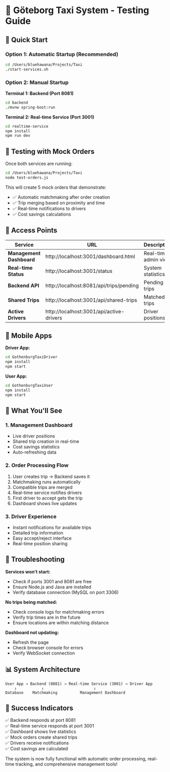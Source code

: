 # 🚖 Göteborg Taxi System - Testing Guide

## 🚀 Quick Start

### Option 1: Automatic Startup (Recommended)
```bash
cd /Users/bluehawana/Projects/Taxi
./start-services.sh
```

### Option 2: Manual Startup

**Terminal 1: Backend (Port 8081)**
```bash
cd backend
./mvnw spring-boot:run
```

**Terminal 2: Real-time Service (Port 3001)**
```bash
cd realtime-service
npm install
npm run dev
```

## 🧪 Testing with Mock Orders

Once both services are running:

```bash
cd /Users/bluehawana/Projects/Taxi
node test-orders.js
```

This will create 5 mock orders that demonstrate:
- ✅ Automatic matchmaking after order creation
- ✅ Trip merging based on proximity and time
- ✅ Real-time notifications to drivers
- ✅ Cost savings calculations

## 🔗 Access Points

| Service | URL | Description |
|---------|-----|-------------|
| **Management Dashboard** | http://localhost:3001/dashboard.html | Real-time admin view |
| **Real-time Status** | http://localhost:3001/status | System statistics |
| **Backend API** | http://localhost:8081/api/trips/pending | Pending trips |
| **Shared Trips** | http://localhost:3001/api/shared-trips | Matched trips |
| **Active Drivers** | http://localhost:3001/api/active-drivers | Driver positions |

## 📱 Mobile Apps

**Driver App:**
```bash
cd GothenburgTaxiDriver
npm install
npm start
```

**User App:**
```bash
cd GothenburgTaxiUser
npm install
npm start
```

## 🎯 What You'll See

### 1. **Management Dashboard**
- Live driver positions
- Shared trip creation in real-time
- Cost savings statistics
- Auto-refreshing data

### 2. **Order Processing Flow**
1. User creates trip → Backend saves it
2. Matchmaking runs automatically
3. Compatible trips are merged
4. Real-time service notifies drivers
5. First driver to accept gets the trip
6. Dashboard shows live updates

### 3. **Driver Experience**
- Instant notifications for available trips
- Detailed trip information
- Easy accept/reject interface
- Real-time position sharing

## 🔧 Troubleshooting

**Services won't start:**
- Check if ports 3001 and 8081 are free
- Ensure Node.js and Java are installed
- Verify database connection (MySQL on port 3306)

**No trips being matched:**
- Check console logs for matchmaking errors
- Verify trip times are in the future
- Ensure locations are within matching distance

**Dashboard not updating:**
- Refresh the page
- Check browser console for errors
- Verify WebSocket connection

## 📊 System Architecture

```
User App → Backend (8081) → Real-time Service (3001) → Driver App
    ↓           ↓                      ↓
Database    Matchmaking          Management Dashboard
```

## 🎉 Success Indicators

✅ Backend responds at port 8081  
✅ Real-time service responds at port 3001  
✅ Dashboard shows live statistics  
✅ Mock orders create shared trips  
✅ Drivers receive notifications  
✅ Cost savings are calculated  

The system is now fully functional with automatic order processing, real-time tracking, and comprehensive management tools!